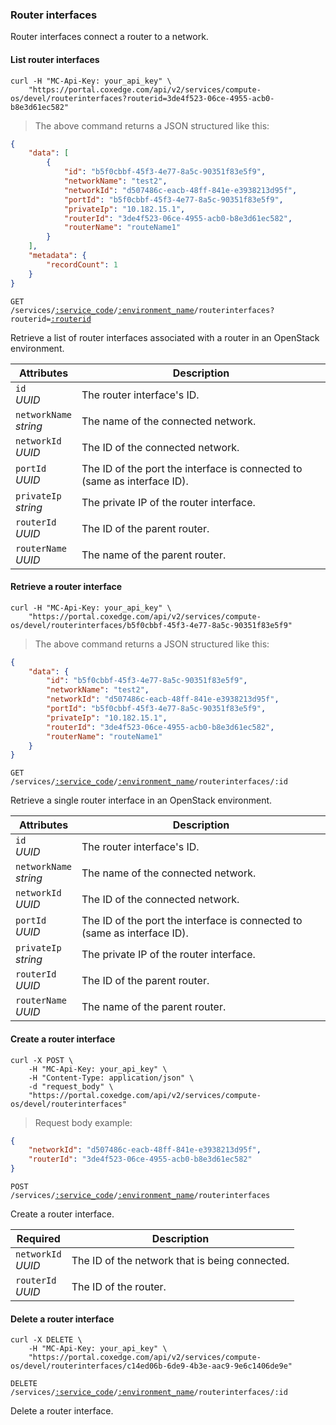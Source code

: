 ### Router interfaces

Router interfaces connect a router to a network.

#### List router interfaces

```shell
curl -H "MC-Api-Key: your_api_key" \
    "https://portal.coxedge.com/api/v2/services/compute-os/devel/routerinterfaces?routerid=3de4f523-06ce-4955-acb0-b8e3d61ec582"
```
> The above command returns a JSON structured like this:

```json
{
	"data": [
		{
			"id": "b5f0cbbf-45f3-4e77-8a5c-90351f83e5f9",
			"networkName": "test2",
			"networkId": "d507486c-eacb-48ff-841e-e3938213d95f",
			"portId": "b5f0cbbf-45f3-4e77-8a5c-90351f83e5f9",
			"privateIp": "10.182.15.1",
			"routerId": "3de4f523-06ce-4955-acb0-b8e3d61ec582",
			"routerName": "routeName1"
		}
	],
	"metadata": {
		"recordCount": 1
	}
}
```

<code>GET /services/<a href="#administration-service-connections">:service_code</a>/<a href="#administration-environments">:environment_name</a>/routerinterfaces?routerid=<a href="#routers">:routerid</a></code>

Retrieve a list of router interfaces associated with a router in an OpenStack environment.

 Attributes                    | Description                         
 ----------------------------- | -----------------------------------
 `id`<br/>*UUID*               | The router interface's ID.
 `networkName`<br/>*string*    | The name of the connected network.
 `networkId`<br/>*UUID*        | The ID of the connected network.
 `portId`<br/>*UUID*           | The ID of the port the interface is connected to (same as interface ID).
 `privateIp`<br/>*string*      | The private IP of the router interface.
 `routerId`<br/>*UUID*         | The ID of the parent router.
 `routerName`<br/>*UUID*       | The name of the parent router.

#### Retrieve a router interface

```shell
curl -H "MC-Api-Key: your_api_key" \
    "https://portal.coxedge.com/api/v2/services/compute-os/devel/routerinterfaces/b5f0cbbf-45f3-4e77-8a5c-90351f83e5f9"
```
> The above command returns a JSON structured like this:

```json
{
	"data": {
		"id": "b5f0cbbf-45f3-4e77-8a5c-90351f83e5f9",
		"networkName": "test2",
		"networkId": "d507486c-eacb-48ff-841e-e3938213d95f",
		"portId": "b5f0cbbf-45f3-4e77-8a5c-90351f83e5f9",
		"privateIp": "10.182.15.1",
		"routerId": "3de4f523-06ce-4955-acb0-b8e3d61ec582",
		"routerName": "routeName1"
	}
}
```

<code>GET /services/<a href="#administration-service-connections">:service_code</a>/<a href="#administration-environments">:environment_name</a>/routerinterfaces/:id</code>

Retrieve a single router interface in an OpenStack environment.

Attributes                    | Description                         
----------------------------- | -----------------------------------
`id`<br/>*UUID*               | The router interface's ID.
`networkName`<br/>*string*    | The name of the connected network.
`networkId`<br/>*UUID*        | The ID of the connected network.
`portId`<br/>*UUID*           | The ID of the port the interface is connected to (same as interface ID).
`privateIp`<br/>*string*      | The private IP of the router interface.
`routerId`<br/>*UUID*         | The ID of the parent router.
`routerName`<br/>*UUID*       | The name of the parent router.

#### Create a router interface

```shell
curl -X POST \
    -H "MC-Api-Key: your_api_key" \
    -H "Content-Type: application/json" \
    -d "request_body" \
    "https://portal.coxedge.com/api/v2/services/compute-os/devel/routerinterfaces"
```
> Request body example:

```json
{
	"networkId": "d507486c-eacb-48ff-841e-e3938213d95f",
	"routerId": "3de4f523-06ce-4955-acb0-b8e3d61ec582"
}
```

<code>POST /services/<a href="#administration-service-connections">:service_code</a>/<a href="#administration-environments">:environment_name</a>/routerinterfaces</code>

Create a router interface.

Required          | Description                          
--------------------------   | ------------------------------------
`networkId`<br/>*UUID*        | The ID of the network that is being connected. 
`routerId`<br/>*UUID*         | The ID of the router.


#### Delete a router interface

```shell
curl -X DELETE \
    -H "MC-Api-Key: your_api_key" \
    "https://portal.coxedge.com/api/v2/services/compute-os/devel/routerinterfaces/c14ed06b-6de9-4b3e-aac9-9e6c1406de9e"
```

<code>DELETE /services/<a href="#administration-service-connections">:service_code</a>/<a href="#administration-environments">:environment_name</a>/routerinterfaces/:id</code>

Delete a router interface.
